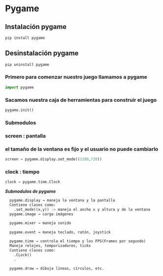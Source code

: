 # Pygame
## Instalación pygame
```python
pip install pygame
```
## Desinstalación pygame
```python
pip uninstall pygame
```
### Primero para comenzar nuestro juego llamamos a pygame
```python
import pygame
```
### Sacamos nuestra caja de herramientas para construir el juego
```python
pygame.init()
```
### Submodulos
### screen : pantalla
### el tamaño de la ventana es fijo y el usuario no puede cambiarlo
```python
screen = pygame.display.set_mode((1280,720))    
```
### clock : tiempo 
```python
clock = pygame.time.Clock
```
***Submodulos de pygame***
```python
  pygame.display → maneja la ventana y la pantalla
  Contiene clases como:
    .set_mode((x,y)) -> maneja el ancho x y altura y de la ventana
  pygame.image → carga imágenes
    
  pygame.mixer → maneja sonido
  
  pygame.event → maneja teclado, ratón, joystick

  pygame.time → controla el tiempo y los FPS(Frames por segundo)
  Maneja relojes, temporizadores, ticks
  Contiene clases como:
    .CLock()
    .
  
  pygame.draw → dibuja líneas, círculos, etc.
```
